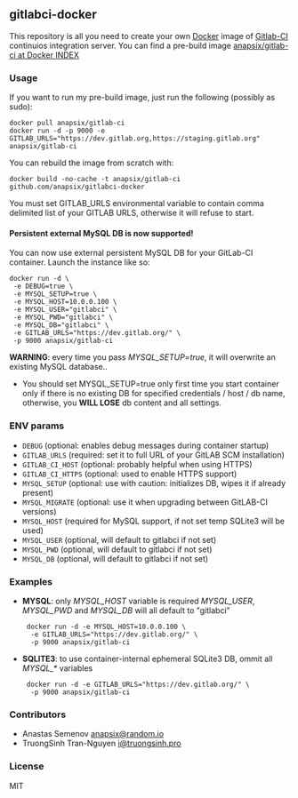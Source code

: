 ## gitlabci-docker

This repository is all you need to create your own [Docker](http://docker.io) image of [Gitlab-CI](http://gitlab.org/gitlab-ci/) continuios integration server.
You can find a pre-build image [anapsix/gitlab-ci at Docker INDEX](https://index.docker.io/u/anapsix/gitlab-ci/)


### Usage


If you want to run my pre-build image, just run the following (possibly as sudo):

    docker pull anapsix/gitlab-ci
    docker run -d -p 9000 -e GITLAB_URLS="https://dev.gitlab.org,https://staging.gitlab.org" anapsix/gitlab-ci

You can rebuild the image from scratch with:

    docker build -no-cache -t anapsix/gitlab-ci github.com/anapsix/gitlabci-docker

You must set GITLAB_URLS environmental variable to contain comma delimited list of your GITLAB URLS, otherwise it will refuse to start.


#### Persistent external MySQL DB is now supported!

You can now use external persistent MySQL DB for your GitLab-CI container.
Launch the instance like so:

    docker run -d \
     -e DEBUG=true \
     -e MYSQL_SETUP=true \
     -e MYSQL_HOST=10.0.0.100 \
     -e MYSQL_USER="gitlabci" \
     -e MYSQL_PWD="gitlabci" \
     -e MYSQL_DB="gitlabci" \
     -e GITLAB_URLS="https://dev.gitlab.org/" \
     -p 9000 anapsix/gitlab-ci

 **WARNING**: every time you pass *MYSQL_SETUP=true*, it will overwrite an existing MySQL database..

 - You should set MYSQL_SETUP=true only first time you start container only if there is no existing DB for specified credentials / host / db name, otherwise, you **WILL LOSE** db content and all settings.


### ENV params
 - `DEBUG` (optional: enables debug messages during container startup)
 - `GITLAB_URLS` (required: set it to full URL of your GitLAB SCM installation)
 - `GITLAB_CI_HOST` (optional: probably helpful when using HTTPS)
 - `GITLAB_CI_HTTPS` (optional: used to enable HTTPS support)
 - `MYSQL_SETUP` (optional: use with caution: initializes DB, wipes it if already present)
 - `MYSQL_MIGRATE` (optional: use it when upgrading between GitLAB-CI versions)
 - `MYSQL_HOST` (required for MySQL support, if not set temp SQLite3 will be used)
 - `MYSQL_USER` (optional, will default to gitlabci if not set)
 - `MYSQL_PWD` (optional, will default to gitlabci if not set)
 - `MYSQL_DB` (optional, will default to gitlabci if not set)

### Examples

 - **MYSQL**: only *MYSQL_HOST* variable is required
       *MYSQL_USER*, *MYSQL_PWD* and *MYSQL_DB* will all default to "gitlabci"

        docker run -d -e MYSQL_HOST=10.0.0.100 \
         -e GITLAB_URLS="https://dev.gitlab.org/" \
         -p 9000 anapsix/gitlab-ci


 - **SQLITE3**: to use container-internal ephemeral SQLite3 DB, ommit all *MYSQL_\** variables

        docker run -d -e GITLAB_URLS="https://dev.gitlab.org/" \
         -p 9000 anapsix/gitlab-ci


### Contributors

* Anastas Semenov <anapsix@random.io>
* TruongSinh Tran-Nguyen <i@truongsinh.pro>

### License

MIT

